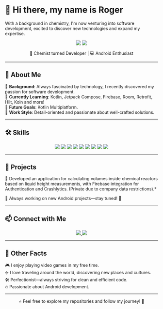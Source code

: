 
<h1>👋 Hi there, my name is Roger</h1>

With a background in chemistry, I'm now venturing into software development, excited to discover new technologies and expand my expertise.

<p align="center">
  <img src="https://img.shields.io/badge/Kotlin-0095D5?style=for-the-badge&logo=kotlin&logoColor=white">
  <img src="https://img.shields.io/badge/Jetpack%20Compose-4285F4?style=for-the-badge&logo=jetpackcompose&logoColor=white">
</p>

<p align="center">
  🔬 Chemist turned Developer | 💻 Android Enthusiast  
</p>

---

## 🚀 About Me

🔹 **Background**: Always fascinated by technology, I recently discovered my passion for software development.  
🔹 **Currently Learning**: Kotlin, Jetpack Compose, Firebase, Room, Retrofit, Hilt, Koin and more!  
🔹 **Future Goals**: Kotlin Multiplatform.  
🔹 **Work Style**: Detail-oriented and passionate about well-crafted solutions.  

---

## 🛠️ Skills

<p align="center">
  <img src="https://img.shields.io/badge/Android-3DDC84?style=for-the-badge&logo=android&logoColor=white">
  <img src="https://img.shields.io/badge/Kotlin-0095D5?style=for-the-badge&logo=kotlin&logoColor=white">
  <img src="https://img.shields.io/badge/Jetpack%20Compose-4285F4?style=for-the-badge&logo=jetpackcompose&logoColor=white">
  <img src="https://img.shields.io/badge/MVVM-6200EE?style=for-the-badge">
  <img src="https://img.shields.io/badge/Java-ED8B00?style=for-the-badge&logo=java&logoColor=white">
  <img src="https://img.shields.io/badge/PostgreSQL-336791?style=for-the-badge&logo=postgresql&logoColor=white">
  <img src="https://img.shields.io/badge/MySQL-4479A1?style=for-the-badge&logo=mysql&logoColor=white">
  <img src="https://img.shields.io/badge/Firebase-FFCA28?style=for-the-badge&logo=firebase&logoColor=black">
  <img src="https://img.shields.io/badge/Git-F05032?style=for-the-badge&logo=git&logoColor=white">
</p>


---

## 📌 Projects  

🔹 Developed an application for calculating volumes inside chemical reactors based on liquid height measurements, with Firebase integration for Authentication and Crashlytics. (Private due to company data restrictions).*

🔹 Always working on new Android projects—stay tuned! 🚀  

---

## 📫 Connect with Me  

<p align="center">
  <a href="https://www.linkedin.com/in/rogergonzalezacosta/" target="_blank">
    <img src="https://img.shields.io/badge/LinkedIn-0077B5?style=for-the-badge&logo=linkedin&logoColor=white">
  </a>
  <a href="mailto:rogergonzalezacosta@gmail.com">
    <img src="https://img.shields.io/badge/Email-D14836?style=for-the-badge&logo=gmail&logoColor=white">
  </a>
</p>

---

## 🎯 Other Facts  

🎮 I enjoy playing video games in my free time.  
✈️ I love traveling around the world, discovering new places and cultures.  
🛠️ Perfectionist—always striving for clean and efficient code.  
🔥 Passionate about Android development.  

---

<p align="center">⭐️ Feel free to explore my repositories and follow my journey! 🚀</p>
